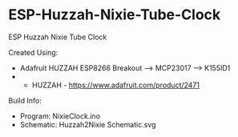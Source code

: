 # ESP-Huzzah-Nixie-Tube-Clock
ESP Huzzah Nixie Tube Clock

Created Using:
- Adafruit HUZZAH ESP8266 Breakout --> MCP23017 --> K155ID1
- - HUZZAH - https://www.adafruit.com/product/2471

Build Info:
- Program: NixieClock.ino
- Schematic: Huzzah2Nixie Schematic.svg
